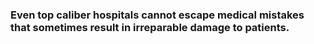 ### Even top caliber hospitals cannot escape medical mistakes that sometimes result in irreparable damage to patients.